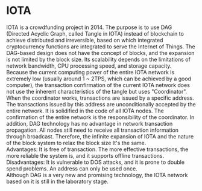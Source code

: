 # IOTA

IOTA is a crowdfunding project in 2014. The purpose is to use DAG (Directed Acyclic Graph, called Tangle in IOTA) instead of blockchain to achieve distributed and irreversible, based on which integrated cryptocurrency functions are integrated to serve the Internet of Things. The DAG-based design does not have the concept of blocks, and the expansion is not limited by the block size. Its scalability depends on the limitations of network bandwidth, CPU processing speed, and storage capacity.  
Because the current computing power of the entire IOTA network is extremely low (usually around 1 ~ 2TPS, which can be achieved by a good computer), the transaction confirmation of the current IOTA network does not use the inherent characteristics of the tangle but uses "Coordinator". When the coordinator works, transactions are issued by a specific address. The transactions issued by this address are unconditionally accepted by the entire network. It is solidified in the code of all IOTA nodes. The confirmation of the entire network is the responsibility of the coordinator. In addition, DAG technology has no advantage in network transaction propagation. All nodes still need to receive all transaction information through broadcast. Therefore, the infinite expansion of IOTA and the nature of the block system to relax the block size It's the same.  
Advantages: It is free of transaction. The more effective transactions, the more reliable the system is, and it supports offline transactions.  
Disadvantages: It is vulnerable to DOS attacks, and it is prone to double spend problems. An address can only be used once.  
Although DAG is a very new and promising technology, the IOTA network based on it is still in the laboratory stage.  
